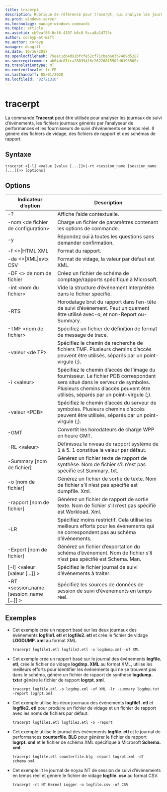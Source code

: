```yaml
---
title: tracerpt
description: Rubrique de référence pour tracerpt, qui analyse les journaux de suivi des événements, les fichiers journaux générés par l’analyseur de performances et les fournisseurs de suivi d’événements en temps réel.
ms.prod: windows-server
ms.technology: manage-windows-commands
ms.topic: article
ms.assetid: cb9eaf86-0ef6-4197-b6c8-9cca8a1d723c
author: coreyp-at-msft
ms.author: coreyp
manager: dongill
ms.date: 10/16/2017
ms.openlocfilehash: 79eac1db4d91bfcfe52cf71cbab683b7489d5287
ms.sourcegitcommit: ab64dc83fca28039416c26226815502d0193500c
ms.translationtype: MT
ms.contentlocale: fr-FR
ms.lasthandoff: 05/01/2020
ms.locfileid: "82721310"
---
```

# <a name="tracerpt"></a>tracerpt

La commande **Tracerpt** peut être utilisée pour analyser les journaux de suivi d’événements, les fichiers journaux générés par l’analyseur de performances et les fournisseurs de suivi d’événements en temps réel. Il génère des fichiers de vidage, des fichiers de rapport et des schémas de rapport.

## <a name="syntax"></a>Syntaxe

```
tracerpt <[-l] <value [value [...]]>|-rt <session_name [session_name [...]]>> [options]
```

## <a name="options"></a>Options

|              Indicateur d’option               |                                                                    Description                                                                    |
|----------------------------------------|---------------------------------------------------------------------------------------------------------------------------------------------------|
|                   -?                   |                                                         Affiche l’aide contextuelle.                                                          |
|          -nom \<de fichier de configuration>           |                                                 Charge un fichier de paramètres contenant les options de commande.                                                  |
|                   -y                   |                                                  Répondez oui à toutes les questions sans demander confirmation.                                                   |
|            -f \<>\|HTML XML             |                                                                  Format du rapport.                                                                   |
|         -de \<>\|XML\|evtx CSV          |                                                         Format de vidage, la valeur par défaut est XML.                                                          |
|            -DF \<> de nom de fichier             |                                            Créez un fichier de schéma de comptage/rapports spécifique à Microsoft.                                            |
|            -int \<nom du fichier>            |                                            Vide la structure d’événement interprétée dans le fichier spécifié.                                            |
|                  -RTS                  |                        Horodatage brut du rapport dans l’en-tête de suivi d’événement. Peut uniquement être utilisé avec-o, et non-Report ou-Summary.                         |
|            -TMF \<nom de fichier>            |                                                  Spécifiez un fichier de définition de format de message de trace.                                                  |
|              -valeur \<de TP>              |                            Spécifiez le chemin de recherche de fichiers TMF. Plusieurs chemins d’accès peuvent être utilisés, séparés par un point-virgule (;).                            |
|              -i \<valeur>               | Spécifiez le chemin d’accès de l’image du fournisseur. Le fichier PDB correspondant sera situé dans le serveur de symboles. Plusieurs chemins d’accès peuvent être utilisés, séparés par un point-virgule (;). |
|             -valeur \<PDB>              |                             Spécifiez le chemin d’accès du serveur de symboles. Plusieurs chemins d’accès peuvent être utilisés, séparés par un point-virgule (;).                             |
|                  -GMT                  |                                              Convertit les horodateurs de charge WPP en heure GMT.                                               |
|              -RL \<valeur>              |                                               Définissez le niveau de rapport système de 1 à 5. 1 constitue la valeur par défaut.                                               |
|          -Summary [nom de fichier]           |                                  Générez un fichier texte de rapport de synthèse. Nom de fichier s’il n’est pas spécifié est Summary. txt.                                   |
|             -o [nom de fichier]              |                                      Générez un fichier de sortie de texte. Nom de fichier s’il n’est pas spécifié est dumpfile. Xml.                                      |
|           -rapport [nom de fichier]           |                                  Générez un fichier de rapport de sortie texte. Nom de fichier s’il n’est pas spécifié est Workload. Xml.                                   |
|                  -LR                   |                        Spécifiez moins restrictif. Cela utilise les meilleurs efforts pour les événements qui ne correspondent pas au schéma d’événements.                         |
|           -Export [nom de fichier]           |                                  Générez un fichier d’exportation du schéma d’événement. Nom de fichier s’il n’est pas spécifié est Schema. Man.                                   |
|       [-l] \<valeur [valeur [...]] >        |                                                   Spécifiez le fichier journal de suivi d’événements à traiter.                                                    |
| -RT \<session_name [session_name [...]] > |                                                Spécifiez les sources de données de session de suivi d’événements en temps réel.                                                |

## <a name="examples"></a>Exemples

- Cet exemple crée un rapport basé sur les deux journaux des événements **logfile1. etl** et **logfile2. etl** et crée le fichier de vidage **LOGDUMP. xml** au format XML.  
  ```
  tracerpt logfile1.etl logfile2.etl -o logdump.xml -of XML
  ```  
- Cet exemple crée un rapport basé sur le journal des événements **logfile. etl**, crée le fichier de vidage **logdmp. XML** au format XML, utilise les meilleurs efforts pour identifier les événements qui ne se trouvent pas dans le schéma, génère un fichier de rapport de synthèse **logdump. txt**et génère le fichier de rapport **logrpt. xml**.  
  ```
  tracerpt logfile.etl -o logdmp.xml -of XML -lr -summary logdmp.txt -report logrpt.xml
  ```  
- Cet exemple utilise les deux journaux des événements **logfile1. etl** et **logfile2. etl** pour produire un fichier de vidage et un fichier de rapport avec les noms de fichiers par défaut.  
  ```
  tracerpt logfile1.etl logfile2.etl -o -report
  ```  
- Cet exemple utilise le journal des événements **logfile. etl** et le journal de performances **counterfile. BLG** pour générer le fichier de rapport **logrpt. xml** et le fichier de schéma XML spécifique à Microsoft **Schema. xml**.  
  ```
  tracerpt logfile.etl counterfile.blg -report logrpt.xml -df schema.xml
  ```  
- Cet exemple lit le journal de noyau NT de session de suivi d’événements en temps réel et génère le fichier de vidage **logfile. csv** au format CSV.  
  ```
  tracerpt -rt NT Kernel Logger -o logfile.csv -of CSV
  ```
